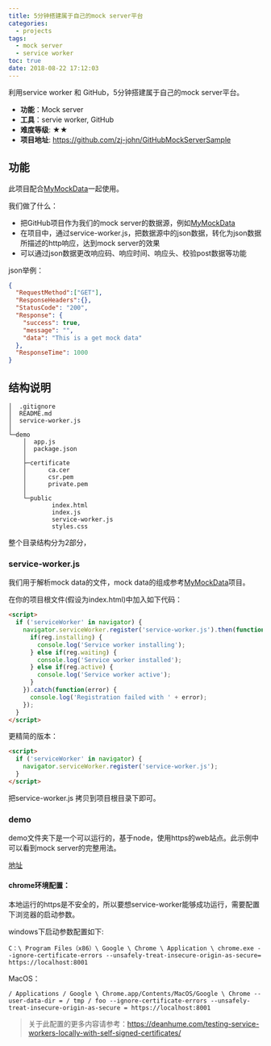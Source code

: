 ```yaml
---
title: 5分钟搭建属于自己的mock server平台
categories:
  - projects
tags:
  - mock server
  - service worker
toc: true
date: 2018-08-22 17:12:03
---
```


利用service worker 和 GitHub，5分钟搭建属于自己的mock server平台。

- **功能**：Mock server
- **工具**：servie worker, GitHub
- **难度等级**: ★★
- **项目地址**: https://github.com/zj-john/GitHubMockServerSample

<!-- more -->

## 功能
此项目配合[MyMockData](https://github.com/zj-john/MyMockData)一起使用。

我们做了什么：
* 把GitHub项目作为我们的mock server的数据源，例如[MyMockData](https://github.com/zj-john/MyMockData)
* 在项目中，通过service-worker.js，把数据源中的json数据，转化为json数据所描述的http响应，达到mock server的效果
* 可以通过json数据更改响应码、响应时间、响应头、校验post数据等功能

json举例：
```json
{
  "RequestMethod":["GET"],
  "ResponseHeaders":{},
  "StatusCode": "200",
  "Response": {
    "success": true,
    "message": "",
    "data": "This is a get mock data"
  },
  "ResponseTime": 1000
}
```

## 结构说明
```
│  .gitignore
│  README.md
│  service-worker.js
│
└─demo
    │  app.js
    │  package.json
    │
    ├─certificate
    │      ca.cer
    │      csr.pem
    │      private.pem
    │
    └─public
            index.html
            index.js
            service-worker.js
            styles.css
```

整个目录结构分为2部分，

### service-worker.js  

我们用于解析mock data的文件，mock data的组成参考[MyMockData](https://github.com/zj-john/MyMockData)项目。

在你的项目根文件(假设为index.html)中加入如下代码：
```html
<script>
  if ('serviceWorker' in navigator) {
    navigator.serviceWorker.register('service-worker.js').then(function(reg) {
      if(reg.installing) {
        console.log('Service worker installing');
      } else if(reg.waiting) {
        console.log('Service worker installed');
      } else if(reg.active) {
        console.log('Service worker active');
      }
    }).catch(function(error) {
      console.log('Registration failed with ' + error);
    });
  }
</script>
```
更精简的版本：
```html
<script>
  if ('serviceWorker' in navigator) {
    navigator.serviceWorker.register('service-worker.js');
  }
</script>
```

把service-worker.js 拷贝到项目根目录下即可。


### demo
demo文件夹下是一个可以运行的，基于node，使用https的web站点。此示例中可以看到mock server的完整用法。

[地址](https://zj-john.github.io/GitHubMockServerSample/demo/public/index.html)

#### chrome环境配置：  
本地运行的https是不安全的，所以要想service-worker能够成功运行，需要配置下浏览器的启动参数。

windows下启动参数配置如下:
```
C：\ Program Files（x86）\ Google \ Chrome \ Application \ chrome.exe --ignore-certificate-errors --unsafely-treat-insecure-origin-as-secure= https://localhost:8001
```

MacOS：
```
/ Applications / Google \ Chrome.app/Contents/MacOS/Google \ Chrome --user-data-dir = / tmp / foo --ignore-certificate-errors --unsafely-treat-insecure-origin-as-secure = https://localhost:8001
```

> 关于此配置的更多内容请参考：https://deanhume.com/testing-service-workers-locally-with-self-signed-certificates/
